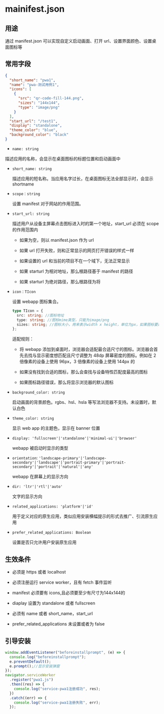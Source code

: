 # mainifest.json

## 用途

通过 manifest.json 可以实现自定义启动画面、打开 url、设置界面颜色、设置桌面图标等

## 常用字段

```json
{
  "short_name": "pwa1",
  "name": "pwa-测试用例1",
  "icons": [
    {
      "src": "qr-code-fill-144.png",
      "sizes": "144x144",
      "type": "image/png"
    }
  ],
  "start_url": "/test1",
  "display": "standalone",
  "theme_color": "blue",
  "background_color": "black"
}
```

- `name: string`

描述应用的名称，会显示在桌面图标的标题位置和启动画面中

- `short_name: string`

  描述应用的短名称。当应用名字过长，在桌面图标无法全部显示时，会显示 shortname

- `scope：string`

  设置 manifest 对于网站的作用范围。

- `start_url: string`

  描述用户从设备主屏幕点击图标进入时的第一个地址，start_url 必须在 scope 的作用范围内

  - 如果为空，则以 manifest.json 作为 url

  - 如果 url 打开失败，则和正常显示的网页打开错误的样式一样

  - 如果设置的 url 和当前的项目不在一个域下，无法正常显示

  - 如果 starturl 为相对地址，那么根路径基于 manifest 的路径

  - 如果 starturl 为绝对路径，那么根路径为将

- `icon：TIcon`

  设置 webapp 图标集合。

  ```ts
  type TIcon = {
    src: string; //图标地址
    type: string; //图标mime类型，只能为image/png
    sizes: string; //图标大小，用来表示width x height，单位为px，如果图标要适配多个尺寸，则多个尺寸用空格隔开。与真实图片大小要一致
  };
  ```

  适配规则：

  - 将 webapp 添加到桌面时，浏览器会适配最合适尺寸的图标。浏览器会首先去找与显示密度想匹配且尺寸调整为 48dp 屏幕密度的图标。例如在 2 倍像素的设备上使用 96px，3 倍像素的设备上使用 144px 的

  - 如果没有找到合适的图标，那么会查找与设备特性匹配度最高的图标

  - 如果图标路径错误，那么将显示浏览器的默认图标

- `background_color: string`

  启动画面的背景颜色。rgbs、hsl、hsla 等写法浏览器不支持。未设置时，默认白色

- `theme_color: string`

  显示 web app 的主题色，显示在 banner 位置

- `display: 'fullscreen'|'standalone'|'minimal-ui'|'browser'`

  webapp 被启动时显示的类型

- `orientation`: `'landscape-primary'|'landscape-secondary'|'landscape'|'portrait-primary'|'portrait-secondary'|'portrait'|'natural'|'any'`

  webapp 在屏幕上的显示方向

- `dir: 'ltr'|'rtl'|'auto'`

  文字的显示方向

- `related_applications: 'platform'|'id'`

  用于定义对应的原生应用，类似应用安装横幅提示的形式去推广、引流原生应用

- `prefer_related_applications: Boolean`

  设置是否只允许用户安装原生应用

## 生效条件

- 必须是 https 或者 localhost

- 必须注册运行 service worker，且有 fetch 事件监听

- manifest 必须要有 icons,且必须要至少有尺寸为144x144的

- diaplay 设置为 standalone 或者 fullscreen

- 必须有 name 或者 short_name，start_url

- prefer_related_applications 未设置或者为 false

## 引导安装

```js
window.addEventListener("beforeinstallprompt", (e) => {
  console.log("beforeinstallprompt");
  e.preventDefault();
  e.prompt();//显示安装弹窗
});
navigator.serviceWorker
  .register("pwa1.js")
  .then((res) => {
    console.log("service-pwa1注册成功", res);
  })
  .catch((err) => {
    console.log("service-pwa1注册失败", err);
  });
```
